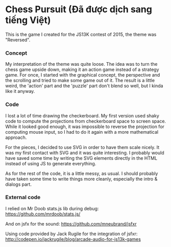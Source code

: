 # Chess Pursuit (Đã được dịch sang tiếng Việt)

This is the game I created for the JS13K contest of 2015, the theme was "Reversed".

### Concept

My interpretation of the theme was quite loose. The idea was to turn the chess game upside down, making it an action game instead of a strategy game.
For once, I started with the graphical concept, the perspective and the scrolling and tried to make some game out of it.
The result is a little weird, the 'action' part and the 'puzzle' part don't blend so well, but I kinda like it anyway.

### Code

I lost a lot of time drawing the checkerboard. My first version used shaky code to compute the projections from checkerboard space to screen space.
While it looked good enough, it was impossible to reverse the projection for computing mouse input, so I had to do it again with a more mathematical approach.

For the pieces, I decided to use SVG in order to have them scale nicely. It was my first contact with SVG and it was quite interesting.
I probably would have saved some time by writing the SVG elements directly in the HTML instead of using JS to generate everything.

As for the rest of the code, it is a little messy, as usual. I should probably have taken some time to write things more cleanly, especially the intro & dialogs part.


### External code

I relied on Mr Doob stats.js lib during debug:
https://github.com/mrdoob/stats.js/

And on jsfx for the sound:
https://github.com/mneubrand/jsfxr

Using code provided by Jack Rugile for the integration of jsfxr:
http://codepen.io/jackrugile/blog/arcade-audio-for-js13k-games
